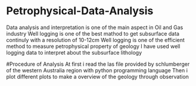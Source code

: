# Petrophysical-Data-Analysis
Data analysis and interpretation is one of the main aspect in Oil and Gas industry
Well logging is one of the best mathod to get subsurface data continuly with a resolution of 10-12cm
Well logging is one of the efficient method to measure petrophysical property of geology
I have used well logging data to interpret about the subsurface lithology




#Procedure of Analysis
At first i read the las file provided by schlumberger of the western Australia region with python programming language
Then i plot different plots to make a overview of the geology through observation

